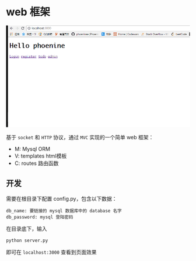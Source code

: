 # web 框架

<img src="./web_server.gif">

基于 `socket` 和 `HTTP` 协议，通过 `MVC` 实现的一个简单 web 框架：

- M: Mysql ORM
- V: templates html模板
- C: routes 路由函数

## 开发

需要在根目录下配置 config.py，包含以下数据：

    db_name: 要链接的 mysql 数据库中的 database 名字
    db_password: mysql 登陆密码

在目录底下，输入

    python server.py

即可在 `localhost:3000` 查看到页面效果